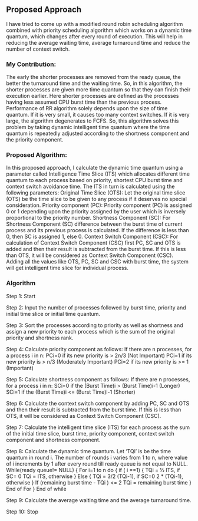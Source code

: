 ## **Proposed Approach**
I have tried to come up with a modified round robin scheduling algorithm combined with priority scheduling algorithm which works on a dynamic time quantum, which changes after every round of execution. This will help in reducing the average waiting time, average turnaround time and reduce the number of context switch.
### My Contribution:
The early the shorter processes are removed from the ready queue, the better the turnaround time and the waiting time. So, in this algorithm, the shorter processes are given more time quantum so that they can finish their execution earlier. Here shorter processes are defined as the processes having less assumed CPU burst time than the previous process. Performance of RR algorithm solely depends upon the size of time quantum. If it is very small, it causes too many context switches. If it is very large, the algorithm degenerates to FCFS. So, this algorithm solves this problem by taking dynamic intelligent time quantum where the time quantum is repeatedly adjusted according to the shortness component and the priority component.
### Proposed Algorithm:
In this proposed approach, I calculate the dynamic time quantum using a parameter called Intelligence Time Slice (ITS) which allocates different time quantum to each process based on priority, shortest CPU burst time and context switch avoidance time. The ITS in turn is calculated using the following parameters:
Original Time Slice (OTS): Let the original time slice (OTS) be the time slice to be given to any process if it deserves no special consideration. 
Priority component (PC): Priority component (PC) is assigned 0 or 1 depending upon the priority assigned by the user which is inversely proportional to the priority number.
Shortness Component (SC): For Shortness Component (SC) difference between the burst time of current process and its previous process is calculated. If the difference is less than 0, then SC is assigned 1, else 0.
Context Switch Component (CSC): For calculation of Context Switch Component (CSC) first PC, SC and OTS is added and then their result is subtracted from the burst time. If this is less than OTS, it will be considered as Context Switch Component (CSC).
Adding all the values like OTS, PC, SC and CSC with burst time, the system will get intelligent time slice for individual process.

### **Algorithm**
Step 1: Start

Step 2: Input the number of processes followed by burst time, priority and initial time slice or initial time quantum.

Step 3: Sort the processes according to priority as well as shortness and assign a new priority to each process which is the sum of the original priority and shortness rank.

Step 4: Calculate priority component as follows:
If there are n processes, for a process i in n:
PCi=0 if its new priority is > 2n/3 (Not Important) 
PCi=1 if its new priority is > n/3 (Moderately Important) 
PCi=2 if its new priority is >= 1 (Important)

Step 5: Calculate shortness component as follows: 
If there are n processes, for a process i in n: 
SCi=0 if the (Burst Time)i > (Burst Time)i-1 (Longer) 
SCi=1 if the (Burst Time)i <= (Burst Time)i-1 (Shorter)

Step 6: Calculate the context switch component by adding PC, SC and OTS and then their result is subtracted from the burst time. If this is less than OTS, it will be considered as Context Switch Component (CSC).

Step 7: Calculate the intelligent time slice (ITS) for each process as the sum of the initial time slice, burst time, priority component, context switch component and shortness component.

Step 8: Calculate the dynamic time quantum. Let ‘TQi’ is be the time quantum in round i. The number of rounds i varies from 1 to n, where value of i increments by 1 after every round till ready queue is not equal to NULL. 
While(ready queue!= NULL)
{
    For i=1 to n do
    {
        if ( i ==1)
        {
            TQi = ½ ITS, if SC= 0
            TQi = ITS, otherwise
        }
    Else
    {
        TQi = 3/2 (TQi-1), if SC=0
            2 * (TQi-1), otherwise
        }
    If (remaining burst time - TQi )  <= 2
        TQi = remaining burst time
    }
    End of For
}
End of while

Step 9: Calculate the average waiting time and the average turnaround time.

Step 10: Stop
